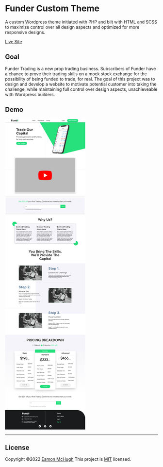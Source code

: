 # Funder Custom Theme

A custom Wordpress theme initiated with PHP and bilt with HTML and SCSS to maximize control over all design aspects and optimized for more responsive designs.

[Live Site](https://fundertrading.com/)

## Goal

Funder Trading is a new prop trading business. Subscribers of Funder have a chance to prove their trading skills on a mock stock exchange for the possibility of being funded to trade, for real. The goal of this project was to design and develop a website to motivate potential customer into taking the challenge, while maintaining full control over design aspects, unachieveable with Wordpress builders.

## Demo
![Funder Custom Theme Demo](./Funder-Trading-Home-Demo.jpg)

---

## License

Copyright ©2022 [Eamon McHugh](https://github.com/Eamon02)
This project is [MIT](https://choosealicense.com/licenses/mit/) licensed.
